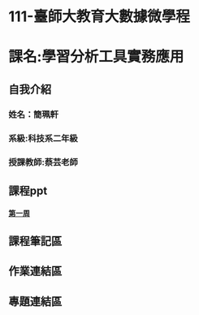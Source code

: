 # 111-臺師大教育大數據微學程
# 課名:學習分析工具實務應用
## 自我介紹
### 姓名：簡珮軒
### 系級:科技系二年級
### 授課教師:蔡芸老師
## 課程ppt
#### [第一周](https://docs.google.com/presentation/d/e/2PACX-1vSInSmBw4pmnFj-4BoVDQcXDkXJ23WMGXBWPkHTTm99t0rigaeIYzMpjC8Q7nKu9SZWeNAs6q1Wy5ZE/pub?start=false&loop=false&delayms=3000&slide=id.p)
## 課程筆記區
## 作業連結區
## 專題連結區
